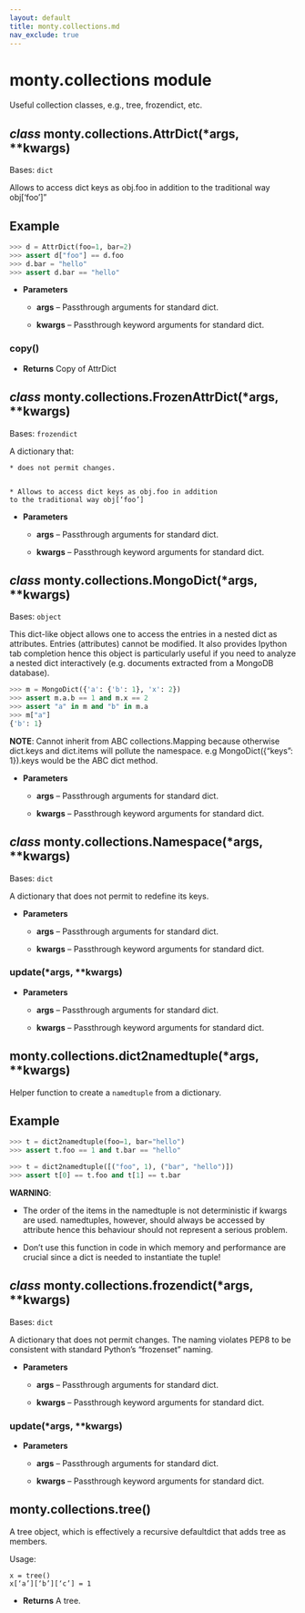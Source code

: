 ```yaml
---
layout: default
title: monty.collections.md
nav_exclude: true
---
```


# monty.collections module

Useful collection classes, e.g., tree, frozendict, etc.

## *class* monty.collections.AttrDict(\*args, \*\*kwargs)

Bases: `dict`

Allows to access dict keys as obj.foo in addition
to the traditional way obj[‘foo’]”

## Example

```python
>>> d = AttrDict(foo=1, bar=2)
>>> assert d["foo"] == d.foo
>>> d.bar = "hello"
>>> assert d.bar == "hello"
```


* **Parameters**

    * **args** – Passthrough arguments for standard dict.


    * **kwargs** – Passthrough keyword arguments for standard dict.

### copy()


* **Returns**
Copy of AttrDict

## *class* monty.collections.FrozenAttrDict(\*args, \*\*kwargs)

Bases: `frozendict`

A dictionary that:

```none
* does not permit changes.


* Allows to access dict keys as obj.foo in addition
to the traditional way obj[‘foo’]
```


* **Parameters**

    * **args** – Passthrough arguments for standard dict.


    * **kwargs** – Passthrough keyword arguments for standard dict.

## *class* monty.collections.MongoDict(\*args, \*\*kwargs)

Bases: `object`

This dict-like object allows one to access the entries in a nested dict as
attributes.
Entries (attributes) cannot be modified. It also provides Ipython tab
completion hence this object is particularly useful if you need to analyze
a nested dict interactively (e.g. documents extracted from a MongoDB
database).

```python
>>> m = MongoDict({'a': {'b': 1}, 'x': 2})
>>> assert m.a.b == 1 and m.x == 2
>>> assert "a" in m and "b" in m.a
>>> m["a"]
{'b': 1}
```

**NOTE**: Cannot inherit from ABC collections.Mapping because otherwise
dict.keys and dict.items will pollute the namespace.
e.g MongoDict({“keys”: 1}).keys would be the ABC dict method.


* **Parameters**

    * **args** – Passthrough arguments for standard dict.


    * **kwargs** – Passthrough keyword arguments for standard dict.

## *class* monty.collections.Namespace(\*args, \*\*kwargs)

Bases: `dict`

A dictionary that does not permit to redefine its keys.


* **Parameters**

    * **args** – Passthrough arguments for standard dict.


    * **kwargs** – Passthrough keyword arguments for standard dict.

### update(\*args, \*\*kwargs)


* **Parameters**

    * **args** – Passthrough arguments for standard dict.


    * **kwargs** – Passthrough keyword arguments for standard dict.

## monty.collections.dict2namedtuple(\*args, \*\*kwargs)

Helper function to create a `namedtuple` from a dictionary.

## Example

```python
>>> t = dict2namedtuple(foo=1, bar="hello")
>>> assert t.foo == 1 and t.bar == "hello"
```

```python
>>> t = dict2namedtuple([("foo", 1), ("bar", "hello")])
>>> assert t[0] == t.foo and t[1] == t.bar
```

**WARNING**:


* The order of the items in the namedtuple is not deterministic if
kwargs are used.
namedtuples, however, should always be accessed by attribute hence
this behaviour should not represent a serious problem.


* Don’t use this function in code in which memory and performance are
crucial since a dict is needed to instantiate the tuple!

## *class* monty.collections.frozendict(\*args, \*\*kwargs)

Bases: `dict`

A dictionary that does not permit changes. The naming
violates PEP8 to be consistent with standard Python’s “frozenset” naming.


* **Parameters**

    * **args** – Passthrough arguments for standard dict.


    * **kwargs** – Passthrough keyword arguments for standard dict.

### update(\*args, \*\*kwargs)


* **Parameters**

    * **args** – Passthrough arguments for standard dict.


    * **kwargs** – Passthrough keyword arguments for standard dict.

## monty.collections.tree()

A tree object, which is effectively a recursive defaultdict that
adds tree as members.

Usage:

```none
x = tree()
x[‘a’][‘b’][‘c’] = 1
```


* **Returns**
A tree.